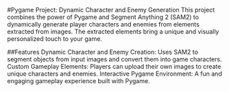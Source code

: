 #Pygame Project: Dynamic Character and Enemy Generation
This project combines the power of Pygame and Segment Anything 2 (SAM2) to dynamically generate player characters and enemies from elements extracted from images. The extracted elements bring a unique and visually personalized touch to your game.

##Features
Dynamic Character and Enemy Creation: Uses SAM2 to segment objects from input images and convert them into game characters.
Custom Gameplay Elements: Players can upload their own images to create unique characters and enemies.
Interactive Pygame Environment: A fun and engaging gameplay experience built with Pygame.
